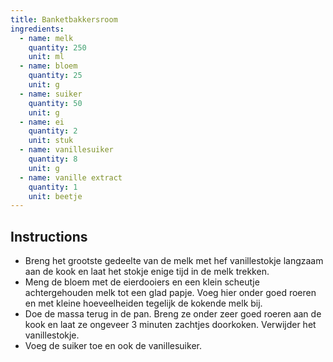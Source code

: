 ```yaml
---
title: Banketbakkersroom
ingredients:
  - name: melk
    quantity: 250
    unit: ml
  - name: bloem
    quantity: 25
    unit: g
  - name: suiker
    quantity: 50
    unit: g
  - name: ei
    quantity: 2
    unit: stuk
  - name: vanillesuiker
    quantity: 8
    unit: g
  - name: vanille extract
    quantity: 1
    unit: beetje
---
```


<Recipe />

## Instructions

- Breng het grootste gedeelte van de melk met hef vanillestokje langzaam aan de kook en laat het stokje enige tijd in de melk trekken.
- Meng de bloem met de eierdooiers en een klein scheutje achtergehouden melk tot een glad papje. Voeg hier onder goed roeren en met kleine hoeveelheiden tegelijk de kokende melk bij.
- Doe de massa terug in de pan. Breng ze onder zeer goed roeren aan de kook en laat ze ongeveer 3 minuten zachtjes doorkoken. Verwijder het vanillestokje.
- Voeg de suiker toe en ook de vanillesuiker.
